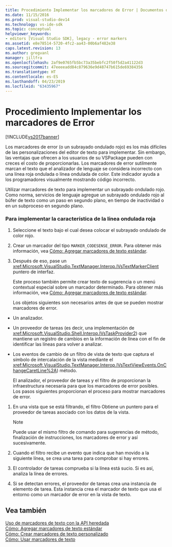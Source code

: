 ```yaml
---
title: Procedimiento Implementar los marcadores de Error | Documentos de Microsoft
ms.date: 11/15/2016
ms.prod: visual-studio-dev14
ms.technology: vs-ide-sdk
ms.topic: conceptual
helpviewer_keywords:
- editors [Visual Studio SDK], legacy - error markers
ms.assetid: e8e78514-5720-4fc2-aa43-00b6af482e38
caps.latest.revision: 13
ms.author: gregvanl
manager: jillfra
ms.openlocfilehash: 2af9e0765fb5bc73a35bebfc2f50f5d2a41122d3
ms.sourcegitcommit: 47eeeeadd84c879636e9d48747b615de69384356
ms.translationtype: HT
ms.contentlocale: es-ES
ms.lasthandoff: 04/23/2019
ms.locfileid: "63435967"
---
```

# <a name="how-to-implement-error-markers"></a>Procedimiento Implementar los marcadores de Error
[!INCLUDE[vs2017banner](../includes/vs2017banner.md)]

Los marcadores de error (o un subrayado ondulado rojo) es los más difíciles de las personalizaciones del editor de texto para implementar. Sin embargo, las ventajas que ofrecen a los usuarios de su VSPackage pueden con creces el costo de proporcionarlas. Los marcadores de error sutilmente marcan el texto que el analizador de lenguaje se considera incorrecto con una línea roja ondulada o línea ondulada de color. Este indicador ayuda a los programadores visualmente mostrando código incorrecto.  
  
 Utilizar marcadores de texto para implementar un subrayado ondulado rojo. Como norma, servicios de lenguaje agregue un subrayado ondulado rojo al búfer de texto como un paso en segundo plano, en tiempo de inactividad o en un subproceso en segundo plano.  
  
### <a name="to-implement-the-red-wavy-underline-feature"></a>Para implementar la característica de la línea ondulada roja  
  
1. Seleccione el texto bajo el cual desea colocar el subrayado ondulado de color rojo.  
  
2. Crear un marcador del tipo `MARKER_CODESENSE_ERROR`. Para obtener más información, vea [Cómo: Agregar marcadores de texto estándar](../extensibility/how-to-add-standard-text-markers.md).  
  
3. Después de eso, pase un <xref:Microsoft.VisualStudio.TextManager.Interop.IVsTextMarkerClient> puntero de interfaz.  
  
   Este proceso también permite crear texto de sugerencia o un menú contextual especial sobre un marcador determinado. Para obtener más información, vea [Cómo: Agregar marcadores de texto estándar](../extensibility/how-to-add-standard-text-markers.md).  
  
   Los objetos siguientes son necesarios antes de que se pueden mostrar marcadores de error.  
  
- Un analizador.  
  
- Un proveedor de tareas (es decir, una implementación de <xref:Microsoft.VisualStudio.Shell.Interop.IVsTaskProvider2>) que mantiene un registro de cambios en la información de línea con el fin de identificar las líneas para volver a analizar.  
  
- Los eventos de cambio de un filtro de vista de texto que captura el símbolo de intercalación de la vista mediante el <xref:Microsoft.VisualStudio.TextManager.Interop.IVsTextViewEvents.OnChangeCaretLine%2A>) método.  
  
  El analizador, el proveedor de tareas y el filtro de proporcionan la infraestructura necesaria para que los marcadores de error posibles. Los pasos siguientes proporcionan el proceso para mostrar marcadores de error.  
  
1. En una vista que se está filtrando, el filtro Obtiene un puntero para el proveedor de tareas asociado con los datos de la vista.  
  
    > [!NOTE]
    > Puede usar el mismo filtro de comando para sugerencias de método, finalización de instrucciones, los marcadores de error y así sucesivamente.  
  
2. Cuando el filtro recibe un evento que indica que han movido a la siguiente línea, se crea una tarea para comprobar si hay errores.  
  
3. El controlador de tareas comprueba si la línea está sucio. Si es así, analiza la línea de errores.  
  
4. Si se detectan errores, el proveedor de tareas crea una instancia de elemento de tarea. Esta instancia crea el marcador de texto que usa el entorno como un marcador de error en la vista de texto.  
  
## <a name="see-also"></a>Vea también  
 [Uso de marcadores de texto con la API heredada](../extensibility/using-text-markers-with-the-legacy-api.md)   
 [Cómo: Agregar marcadores de texto estándar](../extensibility/how-to-add-standard-text-markers.md)   
 [Cómo: Crear marcadores de texto personalizado](../extensibility/how-to-create-custom-text-markers.md)   
 [Cómo: Usar marcadores de texto](../extensibility/how-to-use-text-markers.md)
